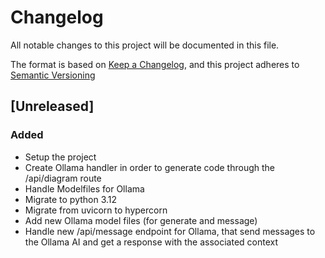 # Changelog

All notable changes to this project will be documented in this file.

The format is based on [Keep a Changelog](https://keepachangelog.com/en/1.0.0/),
and this project adheres to [Semantic Versioning](https://semver.org/spec/v2.0.0.html)

## [Unreleased]

### Added
 - Setup the project
 - Create Ollama handler in order to generate code through the /api/diagram route
 - Handle Modelfiles for Ollama
 - Migrate to python 3.12
 - Migrate from uvicorn to hypercorn
 - Add new Ollama model files (for generate and message)
 - Handle new /api/message endpoint for Ollama, that send messages to the Ollama AI and get a response with the associated context
 